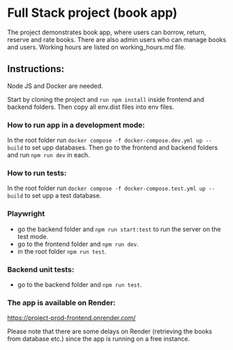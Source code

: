 # Full Stack project (book app)

The project demonstrates book app, where users can borrow, return, reserve and rate books. There are also admin users who can
manage books and users. Working hours are listed on working_hours.md file. 


## Instructions: 

Node JS and Docker are needed.

Start by cloning the project and ``run npm install`` inside frontend and backend folders. 
Then copy all env.dist files into env files.  

### How to run app in a development mode: 

In the root folder run ``docker compose -f docker-compose.dev.yml up --build`` to set upp databases. 
Then go to the frontend and backend folders and run ``npm run dev`` in each.

### How to run tests: 

In the root folder run ``docker compose -f docker-compose.test.yml up --build`` to set upp a test database.

### Playwright
- go the backend folder and ``npm run start:test`` to run the server on the test mode. 
- go to the frontend folder and ``npm run dev``.
- in the root folder ``npm run test``.

### Backend unit tests:
- go to the backend folder and ``npm run test``.


### The app is available on Render:
https://project-prod-frontend.onrender.com/

Please note that there are some delays on Render (retrieving the books from database etc.) since the app is 
running on a free instance.


